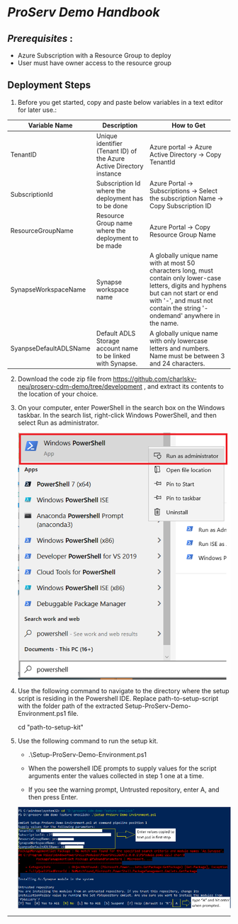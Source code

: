 # *ProServ Demo Handbook*


## *Prerequisites* : 
 - Azure Subscription with a Resource Group to deploy
 - User must have owner access to the resource group
 

## Deployment Steps

1. Before you get started, copy and paste below variables in a text editor for later use.:


| Variable Name		       | Description	             					    | How to Get			      |
|----------------------------- | -------------------------------------------------------------------|------------------------------------------
|TenantID | Unique identifier (Tenant ID) of the Azure Active Directory instance | Azure portal -> Azure Active Directory -> Copy TenantId |
|SubscriptionId | Subscription Id where the deployment has to be done | Azure Portal -> Subscriptions ->  Select the subscription Name -> Copy Subscription ID |
|ResourceGroupName | Resource Group name where the deployment to be made | Azure Portal -> Copy Resource Group Name |
|SynapseWorkspaceName |	Synapse workspace name | A globally unique name with at most 50 characters long, must contain only lower-case letters, digits and hyphens but can not start or end with '-', and must not contain the string '-ondemand' anywhere in the name.
|SyanpseDefaultADLSName | Default ADLS Storage account name to be linked with Synapse. | A globally unique name with only lowercase letters and numbers. Name must be between 3 and 24 characters.


2. Download the code zip file from https://github.com/charlskv-neu/proserv-cdm-demo/tree/development , and extract its contents to the location of your choice.

3. On your computer, enter PowerShell in the search box on the Windows taskbar. In the search list, right-click Windows PowerShell, and then select Run as administrator.

	![Run Powershell](images/ps-dply-1.PNG)

4. Use the following command to navigate to the directory where the setup script is residing in the Powershell IDE. Replace path-to-setup-script with the folder path of the extracted Setup-ProServ-Demo-Environment.ps1 file.

	cd "path-to-setup-kit"

5. Use the following command to run the setup kit. 

	- .\Setup-ProServ-Demo-Environment.ps1
	
	- When the powershell IDE prompts to supply values for the script arguments enter the values collected in step 1 one at a time.
	
	- If you see the warning prompt, Untrusted repository, enter A, and then press Enter.
	
	![Powershell Commands](images/ps-dply-2.PNG)

***

